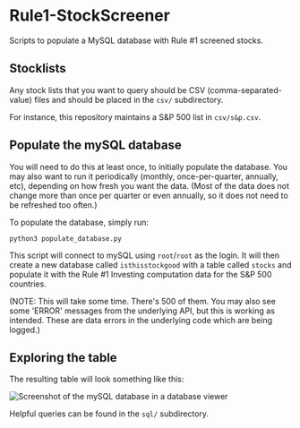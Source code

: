 # Rule1-StockScreener
Scripts to populate a MySQL database with Rule #1 screened stocks.

## Stocklists

Any stock lists that you want to query should be CSV (comma-separated-value) files and should be placed in the `csv/` subdirectory.

For instance, this repository maintains a S&P 500 list in `csv/s&p.csv`.

## Populate the mySQL database

You will need to do this at least once, to initially populate the database. You may also want to run it periodically (monthly, once-per-quarter, annually, etc), depending on how fresh you want the data. (Most of the data does not change more than once per quarter or even annually, so it does not need to be refreshed too often.)

To populate the database, simply run:

```
python3 populate_database.py
```

This script will connect to mySQL using `root`/`root` as the login. It will then create a new database called `isthisstockgood` with a table called `stocks` and populate it with the Rule #1 Investing computation data for the S&P 500 countries.

(NOTE: This will take some time. There's 500 of them. You may also see some 'ERROR' messages from the underlying API, but this is working as intended. These are data errors in the underlying code which are being logged.)

## Exploring the table

The resulting table will look something like this:

![Screenshot of the mySQL database in a database viewer](https://i.imgur.com/XIt2ApD.png)

Helpful queries can be found in the `sql/` subdirectory.

